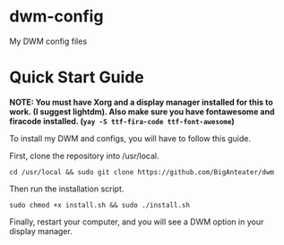 # dwm-config
My DWM config files

# Quick Start Guide

**NOTE: You must have Xorg and a display manager installed for this to work. (I suggest lightdm). Also make sure you have fontawesome and firacode installed. (```yay -S ttf-fira-code ttf-font-awesome```)**

To install my DWM and configs, you will have to follow this guide.

First, clone the repository into /usr/local.
```
cd /usr/local && sudo git clone https://github.com/BigAnteater/dwm
```
Then run the installation script.
```
sudo chmod +x install.sh && sudo ./install.sh
```
Finally, restart your computer, and you will see a DWM option in your display manager.
